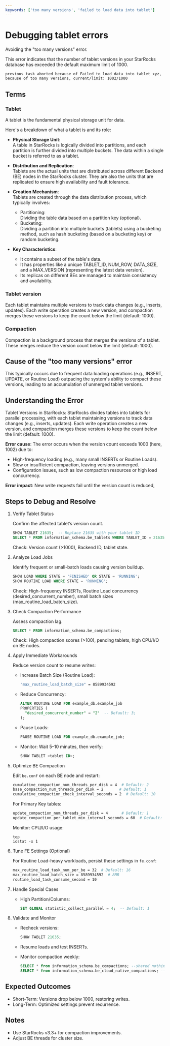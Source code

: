 ```yaml
---
keywords: ['too many versions', 'failed to load data into tablet']
---
```


# Debugging tablet errors

Avoiding the "too many versions" error.

This error indicates that the number of tablet versions in your StarRocks database has exceeded the default maximum limit of 1000.
```sh
previous task aborted because of Failed to load data into tablet xyz,
because of too many versions, current/limit: 1002/1000
```

## Terms

### Tablet

A tablet is the fundamental physical storage unit for data.

Here's a breakdown of what a tablet is and its role:

- **Physical Storage Unit**:\
   A table in StarRocks is logically divided into partitions, and each partition is further divided into multiple buckets. The data within a single bucket is referred to as a tablet.

- **Distribution and Replication**:\
   Tablets are the actual units that are distributed across different Backend (BE) nodes in the StarRocks cluster. They are also the units that are replicated to ensure high availability and fault tolerance.

- **Creation Mechanism**:\
   Tablets are created through the data distribution process, which typically involves:

  - Partitioning:\
   Dividing the table data based on a partition key (optional).
  - Bucketing:\
   Dividing a partition into multiple buckets (tablets) using a bucketing method, such as hash bucketing (based on a bucketing key) or random bucketing.

- **Key Characteristics**:
  - It contains a subset of the table's data.
  - It has properties like a unique TABLET_ID, NUM_ROW, DATA_SIZE, and a MAX_VERSION (representing the latest data version).
  - Its replicas on different BEs are managed to maintain consistency and availability.

### Tablet version

Each tablet maintains multiple versions to track data changes (e.g., inserts, updates). Each write operation creates a new version, and compaction merges these versions to keep the count below the limit (default: 1000).

### Compaction

Compaction is a background process that merges the versions of a tablet. These merges reduce the version count below the limit (default: 1000).

## Cause of the "too many versions" error

This typically occurs due to frequent data loading operations (e.g., INSERT, UPDATE, or Routine Load) outpacing the system's ability to compact these versions, leading to an accumulation of unmerged tablet versions.

## Understanding the Error

Tablet Versions in StarRocks: StarRocks divides tables into tablets for parallel processing, with each tablet maintaining versions to track data changes (e.g., inserts, updates). Each write operation creates a new version, and compaction merges these versions to keep the count below the limit (default: 1000).

**Error cause**: The error occurs when the version count exceeds 1000 (here, 1002) due to:

- High-frequency loading (e.g., many small INSERTs or Routine Loads).
- Slow or insufficient compaction, leaving versions unmerged.
- Configuration issues, such as low compaction resources or high load concurrency.

**Error impact**: New write requests fail until the version count is reduced, 

## Steps to Debug and Resolve

1. Verify Tablet Status

   Confirm the affected tablet’s version count.

   ```sql
   SHOW TABLET 21635;  -- Replace 21635 with your tablet ID
   SELECT * FROM information_schema.be_tablets WHERE TABLET_ID = 21635;
   ```

   Check: Version count (>1000), Backend ID, tablet state.

2. Analyze Load Jobs

   Identify frequent or small-batch loads causing version buildup.

   ```sql
   SHOW LOAD WHERE STATE = 'FINISHED' OR STATE = 'RUNNING';
   SHOW ROUTINE LOAD WHERE STATE = 'RUNNING';
   ```

   Check: High-frequency INSERTs, Routine Load concurrency (desired_concurrent_number), small batch sizes (max_routine_load_batch_size).
3. Check Compaction Performance

   Assess compaction lag.

   ```sql
   SELECT * FROM information_schema.be_compactions;
   ```

   Check: High compaction scores (>100), pending tablets, high CPU/I/O on BE nodes.
4. Apply Immediate Workarounds

   Reduce version count to resume writes:

   - Increase Batch Size (Routine Load):

      ```sh
      "max_routine_load_batch_size" = 8589934592
      ```

   - Reduce Concurrency:

      ```sql
      ALTER ROUTINE LOAD FOR example_db.example_job
      PROPERTIES (
        "desired_concurrent_number" = "2"  -- Default: 3;
      );
      ```
   
   - Pause Loads:

      ```sql
      PAUSE ROUTINE LOAD FOR example_db.example_job;
      ```

   - Monitor: Wait 5–10 minutes, then verify:

      ```sql
      SHOW TABLET <tablet ID>;
      ```

5. Optimize BE Compaction

   Edit `be.conf` on each BE node and restart:

      ```sh
      cumulative_compaction_num_threads_per_disk = 4  # Default: 2
      base_compaction_num_threads_per_disk = 2       # Default: 1
      cumulative_compaction_check_interval_seconds = 2  # Default: 10
      ```

   For Primary Key tables:

      ```sh
      update_compaction_num_threads_per_disk = 4      # Default: 1
      update_compaction_per_tablet_min_interval_seconds = 60  # Default: 120
      ```

   Monitor: CPU/I/O usage:

      `top`\
      `iostat -x 1`

6. Tune FE Settings (Optional)

   For Routine Load-heavy workloads, persist these settings in `fe.conf`:

      ```sh
      max_routine_load_task_num_per_be = 32  # Default: 16
      max_routine_load_batch_size = 8589934592  # 8MB
      routine_load_task_consume_second = 10 
      ```

7. Handle Special Cases

   - High Partition/Columns:
      ```sql
      SET GLOBAL statistic_collect_parallel = 4;  -- Default: 1
      ```

8. Validate and Monitor

   - Recheck versions:
      ```sql
      SHOW TABLET 21635;
      ```
   - Resume loads and test INSERTs.
   - Monitor compaction weekly:

      ```sql
      SELECT * from information_schema.be_compactions; --shared nothing
      SELECT * from information_schema.be_cloud_native_compactions; --shared data
      ```

## Expected Outcomes

   - Short-Term: Versions drop below 1000, restoring writes.
   - Long-Term: Optimized settings prevent recurrence.

## Notes

   - Use StarRocks v3.3+ for compaction improvements.
   - Adjust BE threads for cluster size.

